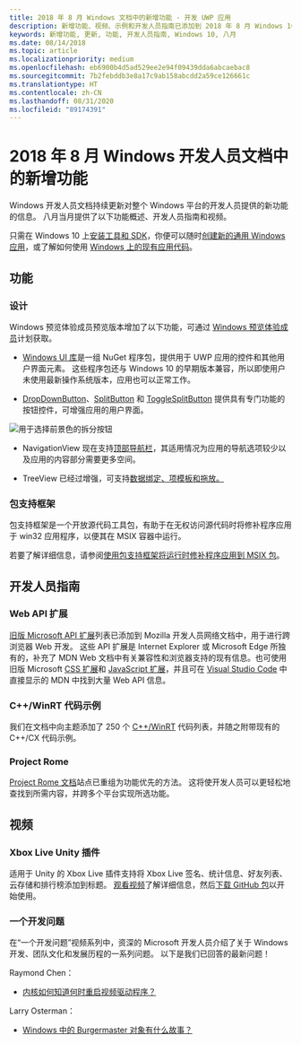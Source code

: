```yaml
---
title: 2018 年 8 月 Windows 文档中的新增功能 - 开发 UWP 应用
description: 新增功能、视频、示例和开发人员指南已添加到 2018 年 8 月 Windows 10 开发人员文档。
keywords: 新增功能, 更新, 功能, 开发人员指南, Windows 10, 八月
ms.date: 08/14/2018
ms.topic: article
ms.localizationpriority: medium
ms.openlocfilehash: eb6900b4d5ad529ee2e94f09439dda6abcaebac8
ms.sourcegitcommit: 7b2febddb3e8a17c9ab158abcdd2a59ce126661c
ms.translationtype: HT
ms.contentlocale: zh-CN
ms.lasthandoff: 08/31/2020
ms.locfileid: "89174391"
---
```

# <a name="whats-new-in-the-windows-developer-docs-in-august-2018"></a>2018 年 8 月 Windows 开发人员文档中的新增功能

Windows 开发人员文档持续更新对整个 Windows 平台的开发人员提供的新功能的信息。 八月当月提供了以下功能概述、开发人员指南和视频。

只需在 Windows 10 上[安装工具和 SDK](https://developer.microsoft.com/windows/downloads#_blank)，你便可以随时[创建新的通用 Windows 应用](../get-started/create-uwp-apps.md)，或了解如何使用 [Windows 上的现有应用代码](../porting/index.md)。

## <a name="features"></a>功能

### <a name="design"></a>设计

Windows 预览体验成员预览版本增加了以下功能，可通过 [Windows 预览体验成员](https://insider.windows.com/)计划获取。

* [Windows UI 库](/uwp/toolkits/winui/)是一组 NuGet 程序包，提供用于 UWP 应用的控件和其他用户界面元素。 这些程序包还与 Windows 10 的早期版本兼容，所以即使用户未使用最新操作系统版本，应用也可以正常工作。

* [DropDownButton](../design/controls-and-patterns/buttons.md#create-a-drop-down-button)、[SplitButton](../design/controls-and-patterns/buttons.md#create-a-split-button) 和 [ToggleSplitButton](../design/controls-and-patterns/buttons.md#create-a-toggle-split-button) 提供具有专门功能的按钮控件，可增强应用的用户界面。

![用于选择前景色的拆分按钮](../design/controls-and-patterns/images/split-button-rtb.png)

* NavigationView 现在支持[顶部导航栏](../design/controls-and-patterns/navigationview.md)，其适用情况为应用的导航选项较少以及应用的内容部分需要更多空间。

* TreeView 已经过增强，可支持[数据绑定、项模板和拖放。](../design/controls-and-patterns/tree-view.md)

### <a name="package-support-framework"></a>包支持框架

包支持框架是一个开放源代码工具包，有助于在无权访问源代码时将修补程序应用于 win32 应用程序，以便其在 MSIX 容器中运行。

若要了解详细信息，请参阅[使用包支持框架将运行时修补程序应用到 MSIX 包](/windows/msix/psf/package-support-framework)。

## <a name="developer-guidance"></a>开发人员指南

### <a name="web-api-extensions"></a>Web API 扩展

[旧版 Microsoft API 扩展](https://developer.mozilla.org/docs/Web/API/Microsoft_API_extensions)列表已添加到 Mozilla 开发人员网络文档中，用于进行跨浏览器 Web 开发。 这些 API 扩展是 Internet Explorer 或 Microsoft Edge 所独有的，补充了 MDN Web 文档中有关兼容性和浏览器支持的现有信息。也可使用旧版 Microsoft [CSS 扩展](https://developer.mozilla.org/docs/Web/CSS/Microsoft_Extensions)和 [JavaScript 扩展](https://developer.mozilla.org/docs/Web/JavaScript/Microsoft_JavaScript_extensions)，并且可在 [Visual Studio Code](https://code.visualstudio.com/updates/v1_25#_new-css-pseudo-selectors-and-pseudo-elements-from-mdn) 中直接显示的 MDN 中找到大量 Web API 信息。

### <a name="cwinrt-code-examples"></a>C++/WinRT 代码示例

我们在文档中向主题添加了 250 个 [C++/WinRT](../cpp-and-winrt-apis/index.md) 代码列表，并随之附带现有的 C++/CX 代码示例。

### <a name="project-rome"></a>Project Rome

[Project Rome 文档](/windows/project-rome/)站点已重组为功能优先的方法。 这将使开发人员可以更轻松地查找到所需内容，并跨多个平台实现所选功能。

## <a name="videos"></a>视频

### <a name="xbox-live-unity-plugin"></a>Xbox Live Unity 插件

适用于 Unity 的 Xbox Live 插件支持将 Xbox Live 签名、统计信息、好友列表、云存储和排行榜添加到标题。 [观看视频](https://youtu.be/fVQZ-YgwNpY)了解详细信息，然后[下载 GitHub 包](https://aka.ms/UnityPlugin)以开始使用。

### <a name="one-dev-question"></a>一个开发问题

在“一个开发问题”视频系列中，资深的 Microsoft 开发人员介绍了关于 Windows 开发、团队文化和发展历程的一系列问题。 以下是我们已回答的最新问题！

Raymond Chen：

* [内核如何知道何时重启视频驱动程序？](https://youtu.be/3SNAdyO1l5c)

Larry Osterman：

* [Windows 中的 Burgermaster 对象有什么故事？](https://youtu.be/0TDSbyAIvX0)